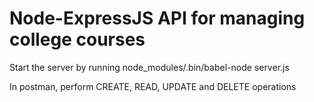 # Node-ExpressJS API for managing college courses

Start the server by running node_modules/.bin/babel-node server.js

In postman, perform CREATE, READ, UPDATE and DELETE operations
